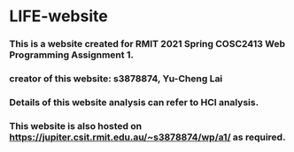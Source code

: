 # LIFE-website
### This is a website created for RMIT 2021 Spring COSC2413 Web Programming Assignment 1.

### creator of this website: s3878874, Yu-Cheng Lai
### Details of this website analysis can refer to HCI analysis.

### This website is also hosted on https://jupiter.csit.rmit.edu.au/~s3878874/wp/a1/ as required.